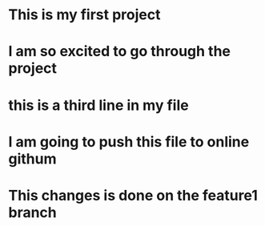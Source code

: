 # This is my first project
# I am so excited to go through the project
# this is a third line in my file
# I am going to push this file to online githum
# This changes is done on the feature1 branch